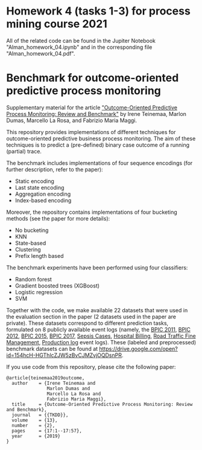 # Homework 4 (tasks 1-3) for process mining course 2021

All of the related code can be found in the Jupiter Notebook "Alman_homework_04.ipynb" and in the corresponding file "Alman_homework_04.pdf". 



# Benchmark for outcome-oriented predictive process monitoring
Supplementary material for the article ["Outcome-Oriented Predictive Process Monitoring: Review and Benchmark"](https://arxiv.org/abs/1707.06766) by Irene Teinemaa, Marlon Dumas, Marcello La Rosa, and Fabrizio Maria Maggi.

This repository provides implementations of different techniques for outcome-oriented predictive business process monitoring. The aim of these techniques is to predict a (pre-defined) binary case outcome of a running (partial) trace. 

The benchmark includes implementations of four sequence encodings (for further description, refer to the paper):

* Static encoding
* Last state encoding
* Aggregation encoding
* Index-based encoding

Moreover, the repository contains implementations of four bucketing methods (see the paper for more details):

* No bucketing
* KNN
* State-based
* Clustering
* Prefix length based

The benchmark experiments have been performed using four classifiers:

* Random forest
* Gradient boosted trees (XGBoost)
* Logistic regression
* SVM

Together with the code, we make available 22 datasets that were used in the evaluation section in the paper (2 datasets used in the paper are private). These datasets correspond to different prediction tasks, formulated on 8 publicly available event logs (namely, the [BPIC 2011](https://data.4tu.nl/repository/uuid:d9769f3d-0ab0-4fb8-803b-0d1120ffcf54), [BPIC 2012](https://data.4tu.nl/repository/uuid:3926db30-f712-4394-aebc-75976070e91f), [BPIC 2015](http://data.4tu.nl/repository/uuid:31a308ef-c844-48da-948c-305d167a0ec1), [BPIC 2017](http://data.4tu.nl/repository/uuid:5f3067df-f10b-45da-b98b-86ae4c7a310b), [Sepsis Cases](https://data.4tu.nl/repository/uuid:915d2bfb-7e84-49ad-a286-dc35f063a460), [Hospital Billing](https://data.4tu.nl/repository/uuid:76c46b83-c930-4798-a1c9-4be94dfeb741), [Road Traffic Fine Management](https://data.4tu.nl/repository/uuid:270fd440-1057-4fb9-89a9-b699b47990f5), [Production log](https://data.4tu.nl/repository/uuid:68726926-5ac5-4fab-b873-ee76ea412399) event logs). These (labeled and preprocessed) benchmark datasets can be found at https://drive.google.com/open?id=154hcH-HGThlcZJW5zBvCJMZvjOQDsnPR.

If you use code from this repository, please cite the following paper:

```
@article{teinemaa2019outcome,
  author    = {Irene Teinemaa and
               Marlon Dumas and
               Marcello La Rosa and
               Fabrizio Maria Maggi},
  title     = {Outcome-Oriented Predictive Process Monitoring: Review and Benchmark},
  journal   = {{TKDD}},
  volume    = {13},
  number    = {2},
  pages     = {17:1--17:57},
  year      = {2019}
}
```
